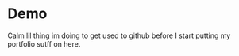 # Demo

Calm lil thing im doing to get used to github before I start putting my portfolio sutff on here.
